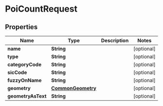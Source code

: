 
# PoiCountRequest

## Properties
Name | Type | Description | Notes
------------ | ------------- | ------------- | -------------
**name** | **String** |  |  [optional]
**type** | **String** |  |  [optional]
**categoryCode** | **String** |  |  [optional]
**sicCode** | **String** |  |  [optional]
**fuzzyOnName** | **String** |  |  [optional]
**geometry** | [**CommonGeometry**](CommonGeometry.md) |  |  [optional]
**geometryAsText** | **String** |  |  [optional]




